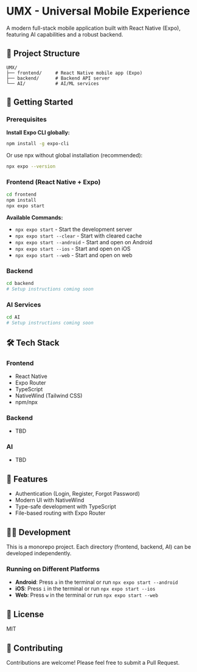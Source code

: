 # UMX - Universal Mobile Experience

A modern full-stack mobile application built with React Native (Expo), featuring AI capabilities and a robust backend.

## 📁 Project Structure

```
UMX/
├── frontend/     # React Native mobile app (Expo)
├── backend/      # Backend API server
└── AI/           # AI/ML services
```

## 🚀 Getting Started

### Prerequisites

**Install Expo CLI globally:**

```bash
npm install -g expo-cli
```

Or use npx without global installation (recommended):

```bash
npx expo --version
```

### Frontend (React Native + Expo)

```bash
cd frontend
npm install
npx expo start
```

**Available Commands:**

- `npx expo start` - Start the development server
- `npx expo start --clear` - Start with cleared cache
- `npx expo start --android` - Start and open on Android
- `npx expo start --ios` - Start and open on iOS
- `npx expo start --web` - Start and open on web

### Backend

```bash
cd backend
# Setup instructions coming soon
```

### AI Services

```bash
cd AI
# Setup instructions coming soon
```

## 🛠️ Tech Stack

### Frontend

- React Native
- Expo Router
- TypeScript
- NativeWind (Tailwind CSS)
- npm/npx

### Backend

- TBD

### AI

- TBD

## 📱 Features

- Authentication (Login, Register, Forgot Password)
- Modern UI with NativeWind
- Type-safe development with TypeScript
- File-based routing with Expo Router

## 👨‍💻 Development

This is a monorepo project. Each directory (frontend, backend, AI) can be developed independently.

### Running on Different Platforms

- **Android**: Press `a` in the terminal or run `npx expo start --android`
- **iOS**: Press `i` in the terminal or run `npx expo start --ios`
- **Web**: Press `w` in the terminal or run `npx expo start --web`

## 📄 License

MIT

## 🤝 Contributing

Contributions are welcome! Please feel free to submit a Pull Request.
